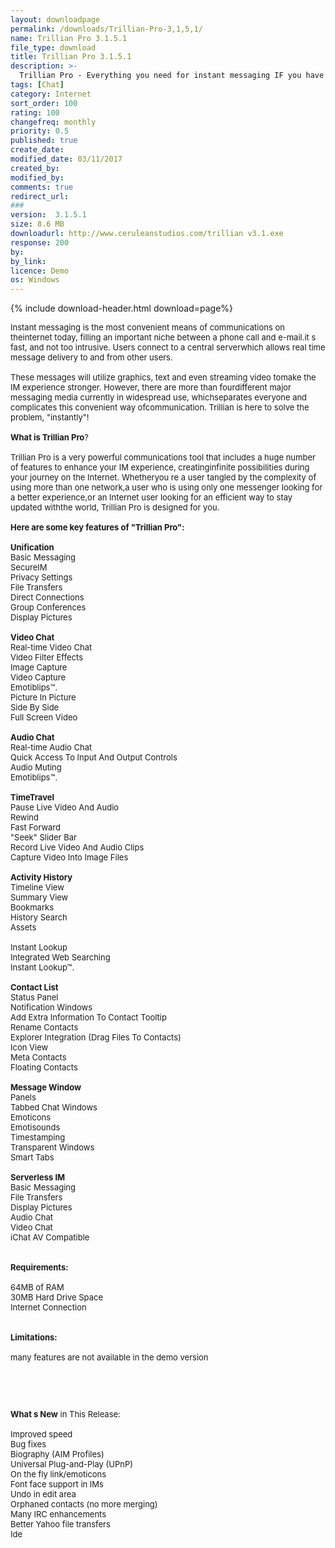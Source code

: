 ```yaml
---
layout: downloadpage
permalink: /downloads/Trillian-Pro-3,1,5,1/
name: Trillian Pro 3.1.5.1
file_type: download
title: Trillian Pro 3.1.5.1
description: >-
  Trillian Pro - Everything you need for instant messaging IF you have money
tags: [Chat]
category: Internet
sort_order: 100
rating: 100
changefreq: monthly
priority: 0.5
published: true
create_date: 
modified_date: 03/11/2017
created_by: 
modified_by: 
comments: true
redirect_url: 
### 
version:  3.1.5.1
size: 8.6 MB
downloadurl: http://www.ceruleanstudios.com/trillian v3.1.exe
response: 200
by: 
by_link: 
licence: Demo 
os: Windows
---
```


{% include download-header.html download=page%}

<p style="fix-download-text !important">
<p><font size="2"><p>Instant messaging is the most convenient means of communications on theinternet today, filling an important niche between a phone call and e-mail</a>.it s fast, and not too intrusive. Users connect to a central serverwhich allows real time message delivery to and from other users. <br />
<br />
These messages will utilize graphics, text and even streaming video tomake the IM experience stronger. However, there are more than fourdifferent major messaging media currently in widespread use, whichseparates everyone and complicates this convenient way ofcommunication. Trillian is here to solve the problem, "instantly"! <br />
<br />
<strong>What is Trillian Pro</strong>? <br />
<br />
Trillian Pro is a very powerful communications tool that includes a huge number of features to enhance your IM experience, creatinginfinite possibilities during your journey on the Internet. Whetheryou re a user tangled by the complexity of using more than one network,a user who is using only one messenger looking for a better experience,or an Internet user looking for an efficient way to stay updated withthe world, Trillian Pro is designed for you. <br />
<br />
<span><strong>Here are some key features of "Trillian Pro":</strong></span><br />
<br />
<strong>Unification</strong><br />
Basic Messaging <br />
SecureIM <br />
Privacy Settings <br />
File Transfers <br />
Direct Connections <br />
Group Conferences <br />
Display Pictures <br />
<br />
<strong>Video Chat</strong><br />
Real-time Video Chat <br />
Video Filter Effects <br />
Image Capture <br />
Video Capture <br />
Emotiblips™. <br />
Picture In Picture <br />
Side By Side <br />
Full Screen Video <br />
<br />
<strong>Audio Chat</strong><br />
Real-time Audio Chat <br />
Quick Access To Input And Output Controls <br />
Audio Muting <br />
Emotiblips™.<br />
<br />
<strong>TimeTravel</strong><br />
Pause Live Video And Audio <br />
Rewind <br />
Fast Forward <br />
"Seek" Slider Bar <br />
Record Live Video And Audio Clips <br />
Capture Video Into Image Files <br />
<br />
<strong>Activity History</strong><br />
Timeline View <br />
Summary View <br />
Bookmarks <br />
History Search <br />
Assets <br />
<br />
Instant Lookup<br />
Integrated Web Searching <br />
Instant Lookup™. <br />
<br />
<strong>Contact List</strong><br />
Status Panel <br />
Notification Windows <br />
Add Extra Information To Contact Tooltip <br />
Rename Contacts <br />
Explorer Integration (Drag Files To Contacts) <br />
Icon View <br />
Meta Contacts <br />
Floating Contacts <br />
<br />
<strong>Message Window</strong><br />
Panels <br />
Tabbed Chat Windows <br />
Emoticons <br />
Emotisounds <br />
Timestamping <br />
Transparent Windows <br />
Smart Tabs <br />
<br />
<strong>Serverless IM</strong><br />
Basic Messaging <br />
File Transfers <br />
Display Pictures <br />
Audio Chat <br />
Video Chat <br />
iChat AV Compatible <br />
<br />
<br />
<span><strong>Requirements:</strong></span><br />
<br />
64MB of RAM <br />
30MB Hard Drive Space <br />
Internet Connection<br />
<br />
<br />
<span><strong>Limitations:</strong></span><br />
<br />
many features are not available in the demo version</p>
<!-- google_ad_section_end -->
<p>&#160;</p>
<div class="celltext_big"><br />
<br />
<strong>What s New</strong> in This Release:<br />
<br />
Improved speed <br />
Bug fixes <br />
Biography (AIM Profiles) <br />
Universal Plug-and-Play (UPnP) <br />
On the fly link/emoticons <br />
Font face support in IMs <br />
Undo in edit area <br />
Orphaned contacts (no more merging) <br />
Many IRC enhancements <br />
Better Yahoo file transfers <br />
Ide</div></p></p>
